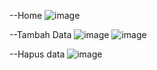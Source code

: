 --Home
![image](https://github.com/user-attachments/assets/3d5fe667-7514-40d5-bbb6-8a77b4973070)

--Tambah Data
![image](https://github.com/user-attachments/assets/47554f0f-5ef5-4915-abeb-c0ee8c6143a5)
![image](https://github.com/user-attachments/assets/41301ad9-2dd0-4810-b193-0cd975170888)


--Hapus data
![image](https://github.com/user-attachments/assets/b55f567e-56c3-4ca1-a856-736891934e3f)
